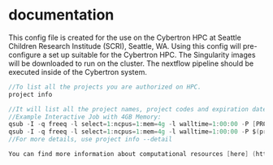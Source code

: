 # documentation
This config file is created for the use on the Cybertron HPC at Seattle Children Research Institude (SCRI), Seattle, WA. Using this config will pre-configure a set up suitable for the Cybertron HPC. The Singularity images will be downloaded to run on the cluster. The nextflow pipeline should be executed inside of the Cybertron system.

```groovy
//To list all the projects you are authorized on HPC.
project info
```
```groovy
//It will list all the project names, project codes and expiration dates.
//Example Interactive Job with 4GB Memory:
qsub -I -q freeq -l select=1:ncpus=1:mem=4g -l walltime=1:00:00 -P [PROJECT CODE]
qsub -I -q freeq -l select=1:ncpus=1:mem=4g -l walltime=1:00:00 -P $(project code [PROJECT NAME])
//For more details, use project info --detail

You can find more information about computational resources [here] (https://child.seattlechildrens.org/research/center_support_services/research_informatics/research_scientific_computing/high_performance_computing_core/).
```

